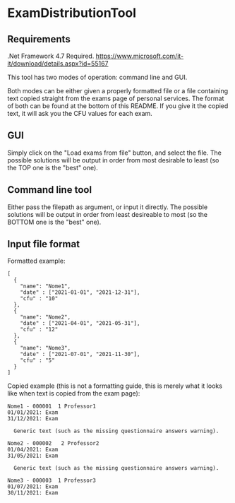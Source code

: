 # ExamDistributionTool

## Requirements
.Net Framework 4.7 Required. https://www.microsoft.com/it-it/download/details.aspx?id=55167

This tool has two modes of operation: command line and GUI.

Both modes can be either given a properly formatted file or a file containing text copied straight from the exams page of personal services.
The format of both can be found at the bottom of this README. If you give it the copied text, it will ask you the CFU values for each exam.

## GUI
Simply click on the "Load exams from file" button, and select the file.
The possible solutions will be output in order from most desirable to least (so the TOP one is the "best" one).

## Command line tool
Either pass the filepath as argument, or input it directly.
The possible solutions will be output in order from least desireable to most (so the BOTTOM one is the "best" one).

## Input file format

Formatted example:

```
[
  {
    "name": "Nome1",
    "date" : ["2021-01-01", "2021-12-31"],
    "cfu" : "10"
  },
  {
    "name": "Nome2",
    "date" : ["2021-04-01", "2021-05-31"],
    "cfu" : "12"
  },
  {
    "name": "Nome3",
    "date" : ["2021-07-01", "2021-11-30"],
    "cfu" : "5"
  }
]
```

Copied example (this is not a formatting guide, this is merely what it looks like when text is copied from the exam page):
```
Nome1 - 000001  1 Professor1
01/01/2021: Exam
31/12/2021: Exam

  Generic text (such as the missing questionnaire answers warning).
  
Nome2 - 000002   2 Professor2
01/04/2021: Exam
31/05/2021: Exam
 
  Generic text (such as the missing questionnaire answers warning).
   
Nome3 - 000003  1 Professor3
01/07/2021: Exam
30/11/2021: Exam
```
